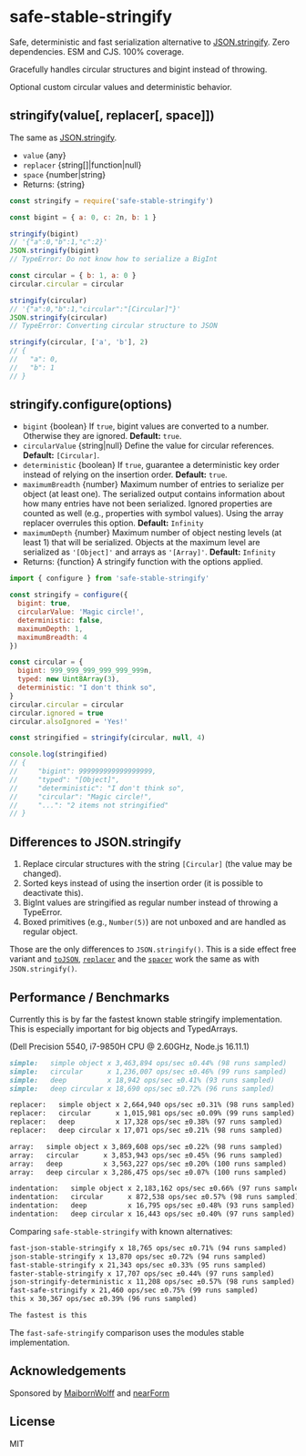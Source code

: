 # safe-stable-stringify

Safe, deterministic and fast serialization alternative to [JSON.stringify][]. Zero dependencies. ESM and CJS. 100% coverage.

Gracefully handles circular structures and bigint instead of throwing.

Optional custom circular values and deterministic behavior.

## stringify(value[, replacer[, space]])

The same as [JSON.stringify][].

* `value` {any}
* `replacer` {string[]|function|null}
* `space` {number|string}
* Returns: {string}

```js
const stringify = require('safe-stable-stringify')

const bigint = { a: 0, c: 2n, b: 1 }

stringify(bigint)
// '{"a":0,"b":1,"c":2}'
JSON.stringify(bigint)
// TypeError: Do not know how to serialize a BigInt

const circular = { b: 1, a: 0 }
circular.circular = circular

stringify(circular)
// '{"a":0,"b":1,"circular":"[Circular]"}'
JSON.stringify(circular)
// TypeError: Converting circular structure to JSON

stringify(circular, ['a', 'b'], 2)
// {
//   "a": 0,
//   "b": 1
// }
```

## stringify.configure(options)

* `bigint` {boolean} If `true`, bigint values are converted to a number. Otherwise
  they are ignored. **Default:** `true`.
* `circularValue` {string|null} Define the value for circular references. **Default:** `[Circular]`.
* `deterministic` {boolean} If `true`, guarantee a deterministic key order
  instead of relying on the insertion order. **Default:** `true`.
* `maximumBreadth` {number} Maximum number of entries to serialize per object
  (at least one). The serialized output contains information about how many
  entries have not been serialized. Ignored properties are counted as well
  (e.g., properties with symbol values). Using the array replacer overrules this
  option. **Default:** `Infinity`
* `maximumDepth` {number} Maximum number of object nesting levels (at least 1)
  that will be serialized. Objects at the maximum level are serialized as
  `'[Object]'` and arrays as `'[Array]'`. **Default:** `Infinity`
* Returns: {function} A stringify function with the options applied.

```js
import { configure } from 'safe-stable-stringify'

const stringify = configure({
  bigint: true,
  circularValue: 'Magic circle!',
  deterministic: false,
  maximumDepth: 1,
  maximumBreadth: 4
})

const circular = {
  bigint: 999_999_999_999_999_999n,
  typed: new Uint8Array(3),
  deterministic: "I don't think so",
}
circular.circular = circular
circular.ignored = true
circular.alsoIgnored = 'Yes!'

const stringified = stringify(circular, null, 4)

console.log(stringified)
// {
//     "bigint": 999999999999999999,
//     "typed": "[Object]",
//     "deterministic": "I don't think so",
//     "circular": "Magic circle!",
//     "...": "2 items not stringified"
// }
```

## Differences to JSON.stringify

1. Replace circular structures with the string `[Circular]` (the value may be changed).
1. Sorted keys instead of using the insertion order (it is possible to deactivate this).
1. BigInt values are stringified as regular number instead of throwing a TypeError.
1. Boxed primitives (e.g., `Number(5)`) are not unboxed and are handled as
   regular object.

Those are the only differences to `JSON.stringify()`. This is a side effect free
variant and [`toJSON`][], [`replacer`][] and the [`spacer`][] work the same as
with `JSON.stringify()`.

## Performance / Benchmarks

Currently this is by far the fastest known stable stringify implementation.
This is especially important for big objects and TypedArrays.

(Dell Precision 5540, i7-9850H CPU @ 2.60GHz, Node.js 16.11.1)

```md
simple:   simple object x 3,463,894 ops/sec ±0.44% (98 runs sampled)
simple:   circular      x 1,236,007 ops/sec ±0.46% (99 runs sampled)
simple:   deep          x 18,942 ops/sec ±0.41% (93 runs sampled)
simple:   deep circular x 18,690 ops/sec ±0.72% (96 runs sampled)

replacer:   simple object x 2,664,940 ops/sec ±0.31% (98 runs sampled)
replacer:   circular      x 1,015,981 ops/sec ±0.09% (99 runs sampled)
replacer:   deep          x 17,328 ops/sec ±0.38% (97 runs sampled)
replacer:   deep circular x 17,071 ops/sec ±0.21% (98 runs sampled)

array:   simple object x 3,869,608 ops/sec ±0.22% (98 runs sampled)
array:   circular      x 3,853,943 ops/sec ±0.45% (96 runs sampled)
array:   deep          x 3,563,227 ops/sec ±0.20% (100 runs sampled)
array:   deep circular x 3,286,475 ops/sec ±0.07% (100 runs sampled)

indentation:   simple object x 2,183,162 ops/sec ±0.66% (97 runs sampled)
indentation:   circular      x 872,538 ops/sec ±0.57% (98 runs sampled)
indentation:   deep          x 16,795 ops/sec ±0.48% (93 runs sampled)
indentation:   deep circular x 16,443 ops/sec ±0.40% (97 runs sampled)
```

Comparing `safe-stable-stringify` with known alternatives:

```md
fast-json-stable-stringify x 18,765 ops/sec ±0.71% (94 runs sampled)
json-stable-stringify x 13,870 ops/sec ±0.72% (94 runs sampled)
fast-stable-stringify x 21,343 ops/sec ±0.33% (95 runs sampled)
faster-stable-stringify x 17,707 ops/sec ±0.44% (97 runs sampled)
json-stringify-deterministic x 11,208 ops/sec ±0.57% (98 runs sampled)
fast-safe-stringify x 21,460 ops/sec ±0.75% (99 runs sampled)
this x 30,367 ops/sec ±0.39% (96 runs sampled)

The fastest is this
```

The `fast-safe-stringify` comparison uses the modules stable implementation.

## Acknowledgements

Sponsored by [MaibornWolff](https://www.maibornwolff.de/) and [nearForm](http://nearform.com)

## License

MIT

[`replacer`]: https://developer.mozilla.org/en-US/docs/Web/JavaScript/Reference/Global_Objects/JSON/stringify#The%20replacer%20parameter
[`spacer`]: https://developer.mozilla.org/en-US/docs/Web/JavaScript/Reference/Global_Objects/JSON/stringify#The%20space%20argument
[`toJSON`]: https://developer.mozilla.org/en-US/docs/Web/JavaScript/Reference/Global_Objects/JSON/stringify#toJSON()_behavior
[JSON.stringify]: https://developer.mozilla.org/en-US/docs/Web/JavaScript/Reference/Global_Objects/JSON/stringify
